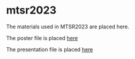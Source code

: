 # mtsr2023

The materials used in MTSR2023 are placed here.

The poster file is placed [here](POSTER.pdf)

The presentation file is placed [here](Presentation.pdf)
